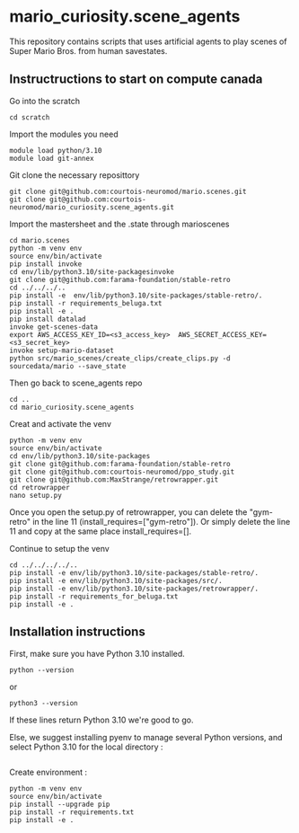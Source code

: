 # mario_curiosity.scene_agents
This repository contains scripts that uses artificial agents to play scenes of Super Mario Bros. from human savestates.

## Instructructions to start on compute canada

Go into the scratch
```
cd scratch
```

Import the modules you need
```
module load python/3.10
module load git-annex
```

Git clone the necessary reposittory
```
git clone git@github.com:courtois-neuromod/mario.scenes.git
git clone git@github.com:courtois-neuromod/mario_curiosity.scene_agents.git
```

Import the mastersheet and the .state through marioscenes
```
cd mario.scenes
python -m venv env
source env/bin/activate
pip install invoke
cd env/lib/python3.10/site-packagesinvoke 
git clone git@github.com:farama-foundation/stable-retro
cd ../../../..
pip install -e  env/lib/python3.10/site-packages/stable-retro/.
pip install -r requirements_beluga.txt
pip install -e .
pip install datalad
invoke get-scenes-data
export AWS_ACCESS_KEY_ID=<s3_access_key>  AWS_SECRET_ACCESS_KEY=<s3_secret_key>
invoke setup-mario-dataset
python src/mario_scenes/create_clips/create_clips.py -d sourcedata/mario --save_state
```

Then go back to scene_agents repo
```
cd ..
cd mario_curiosity.scene_agents
```

Creat and activate the venv
```
python -m venv env
source env/bin/activate
cd env/lib/python3.10/site-packages
git clone git@github.com:farama-foundation/stable-retro
git clone git@github.com:courtois-neuromod/ppo_study.git
git clone git@github.com:MaxStrange/retrowrapper.git
cd retrowrapper
nano setup.py
```

Once you open the setup.py of retrowrapper, you can delete the "gym-retro" in the line 11 (install_requires=["gym-retro"]). Or simply delete the line 11 and copy at the same place install_requires=[].

Continue to setup the venv
```
cd ../../../../..
pip install -e env/lib/python3.10/site-packages/stable-retro/.
pip install -e env/lib/python3.10/site-packages/src/.
pip install -e env/lib/python3.10/site-packages/retrowrapper/.
pip install -r requirements_for_beluga.txt
pip install -e .
```








## Installation instructions

First, make sure you have Python 3.10 installed.
```
python --version
```
or 
```
python3 --version
```
If these lines return Python 3.10 we're good to go.

Else, we suggest installing pyenv to manage several Python versions, and select Python 3.10 for the local directory : 
```

```

Create environment :
```
python -m venv env
source env/bin/activate
pip install --upgrade pip
pip install -r requirements.txt
pip install -e .
```



